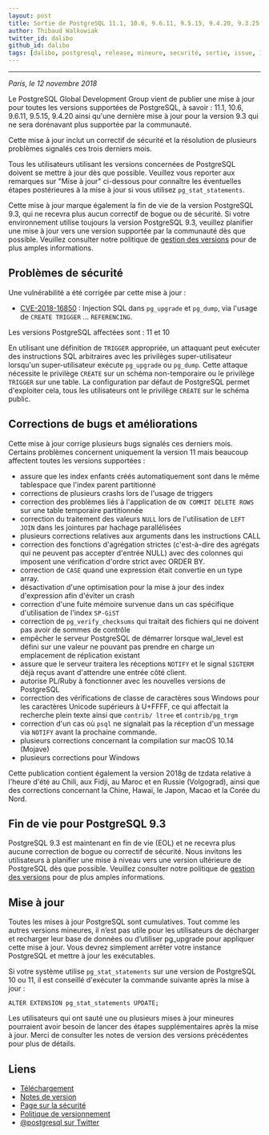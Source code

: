 ```yaml
---
layout: post
title: Sortie de PostgreSQL 11.1, 10.6, 9.6.11, 9.5.15, 9.4.20, 9.3.25
author: Thibaud Walkowiak
twitter_id: dalibo
github_id: dalibo
tags: [dalibo, postgresql, release, mineure, securité, sortie, issue, 11]
---
```


---

*Paris, le 12 novembre 2018*

Le PostgreSQL Global Development Group vient de publier une mise à jour pour toutes les versions supportées de PostgreSQL, à savoir : 11.1, 10.6, 9.6.11, 9.5.15, 9.4.20 ainsi qu'une dernière mise à jour pour la version 9.3 qui ne sera dorénavant plus supportée par la communauté.

<!--MORE-->

Cette mise à jour inclut un correctif de sécurité et la résolution de plusieurs problèmes signalés ces trois derniers mois.

Tous les utilisateurs utilisant les versions concernées de PostgreSQL doivent se mettre à jour dès que possible.
Veuillez vous reporter aux remarques sur "Mise à jour" ci-dessous pour connaître les éventuelles étapes postérieures à la mise à jour si vous utilisez `pg_stat_statements`.

Cette mise à jour marque également la fin de vie de la version PostgreSQL 9.3, qui ne recevra plus aucun correctif de bogue ou de sécurité.
Si votre environnement utilise toujours la version PostgreSQL 9.3, veuillez planifier une mise à jour vers une version supportée par la communauté dès que possible.
Veuillez consulter notre politique de [gestion des versions](https://www.postgresql.org/support/versioning/) pour de plus amples informations.


## Problèmes de sécurité

Une vulnérabilité a été corrigée par cette mise à jour :

  * [CVE-2018-16850](https://security-tracker.debian.org/tracker/CVE-2018-16850) : Injection SQL dans `pg_upgrade` et `pg_dump`, via l'usage de `CREATE TRIGGER` ... `REFERENCING`.
  
Les versions PostgreSQL affectées sont : 11 et 10

En utilisant une définition de `TRIGGER` appropriée, un attaquant peut exécuter des instructions SQL arbitraires avec les privilèges super-utilisateur lorsqu'un super-utilisateur exécute `pg_upgrade` ou `pg_dump`. Cette attaque nécessite le privilège `CREATE` sur un schéma non-temporaire ou le privilège `TRIGGER` sur une table.
La configuration par défaut de PostgreSQL permet d'exploiter cela, tous les utilisateurs ont le privilège `CREATE` sur le schéma public.


## Corrections de bugs et améliorations

Cette mise à jour corrige plusieurs bugs signalés ces derniers mois. Certains problèmes concernent uniquement la version 11 mais beaucoup affectent toutes les versions supportées :

* assure que les index enfants créés automatiquement sont dans le même tablespace que l'index parent partitionné
* corrections de plusieurs crashs lors de l'usage de triggers
* correction des problèmes liés à l'application de `ON COMMIT DELETE ROWS` sur une table temporaire partitionnée
* correction du traitement des valeurs `NULL` lors de l'utilisation de `LEFT JOIN` dans les jointures par hachage parallélisées
* plusieurs corrections relatives aux arguments dans les instructions CALL
* correction des fonctions d'agrégation strictes (c'est-à-dire des agrégats qui ne peuvent pas accepter d'entrée NULL) avec des colonnes qui imposent une vérification d'ordre strict avec ORDER BY.
* correction de `CASE` quand une expression était convertie en un type array.
* désactivation d'une optimisation pour la mise à jour des index d'expression afin d'éviter un crash
* correction d'une fuite mémoire survenue dans un cas spécifique d'utilisation de l'index `SP-GiST`
* correction de `pg_verify_checksums` qui traitait des fichiers qui ne doivent pas avoir de sommes de contrôle
* empêcher le serveur PostgreSQL de démarrer lorsque wal_level est défini sur une valeur ne pouvant pas prendre en charge un emplacement de réplication existant
* assure que le serveur traitera les réceptions `NOTIFY` et le signal `SIGTERM` déjà reçus avant d'attendre une entrée côté client.
* autorise PL/Ruby à fonctionner avec les nouvelles versions de PostgreSQL
* correction des vérifications de classe de caractères sous Windows pour les caractères Unicode supérieurs à U+FFFF, ce qui affectait la recherche plein texte ainsi que `contrib/ ltree` et `contrib/pg_trgm`
* correction d'un cas où `psql` ne signalait pas la réception d'un message via `NOTIFY` avant la prochaine commande.
* plusieurs corrections concernant la compilation sur macOS 10.14 (Mojave)
* plusieurs corrections pour Windows

Cette publication contient également la version 2018g de tzdata relative à l'heure d'été au Chili, aux Fidji, au Maroc et en Russie (Volgograd), ainsi que des corrections concernant la Chine, Hawaï, le Japon, Macao et la Corée du Nord.


## Fin de vie pour PostgreSQL 9.3

PostgreSQL 9.3 est maintenant en fin de vie (EOL) et ne recevra plus aucune correction de bogue ou correctif de sécurité.
Nous invitons les utilisateurs à planifier une mise à niveau vers une version ultérieure de PostgreSQL dès que possible.
Veuillez consulter notre politique de [gestion des versions](https://www.postgresql.org/support/versioning/) pour de plus amples informations.


## Mise à jour

Toutes les mises à jour PostgreSQL sont cumulatives. Tout comme les autres
versions mineures, il n’est pas utile pour les utilisateurs de décharger et
recharger leur base de données ou d’utiliser pg_upgrade pour appliquer cette
mise à jour. Vous devrez simplement arrêter votre instance PostgreSQL et
mettre à jour les exécutables.

Si votre système utilise `pg_stat_statements` sur une version de PostgreSQL 10 ou 11, il est conseillé d'exécuter la commande suivante après la mise à jour :

```ALTER EXTENSION pg_stat_statements UPDATE;```


Les utilisateurs qui ont sauté une ou plusieurs mises à jour mineures
pourraient avoir besoin de lancer des étapes supplémentaires après la mise à
jour. Merci de consulter les notes de version des versions précédentes pour
plus de détails.

## Liens

* [Téléchargement](https://www.postgresql.org/download)
* [Notes de version](https://www.postgresql.org/docs/current/static/release.html)
* [Page sur la sécurité](https://www.postgresql.org/support/security/)
* [Politique de versionnement](https://www.postgresql.org/support/versioning/)
* [@postgresql sur Twitter](https://twitter.com/postgresql)
